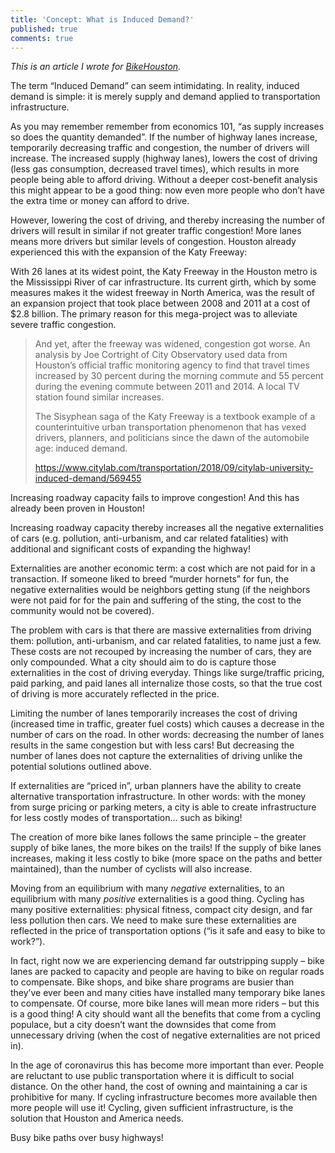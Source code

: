 ```yaml
---
title: 'Concept: What is Induced Demand?'
published: true
comments: true
---
```


_This is an article I wrote for [BikeHouston](https://bikehouston.org/what-is-induced-demand/)._

The term “Induced Demand” can seem intimidating. In reality, induced demand is simple: it is merely supply and demand applied to transportation infrastructure.

As you may remember remember from economics 101, “as supply increases so does the quantity demanded”. If the number of highway lanes increase, temporarily decreasing traffic and congestion, the number of drivers will increase. The increased supply (highway lanes), lowers the cost of driving (less gas consumption, decreased travel times), which results in more people being able to afford driving. Without a deeper cost-benefit analysis this might appear to be a good thing: now even more people who don’t have the extra time or money can afford to drive.

However, lowering the cost of driving, and thereby increasing the number of drivers will result in similar if not greater traffic congestion! More lanes means more drivers but similar levels of congestion. Houston already experienced this with the expansion of the Katy Freeway:

With 26 lanes at its widest point, the Katy Freeway in the Houston metro is the Mississippi River of car infrastructure. Its current girth, which by some measures makes it the widest freeway in North America, was the result of an expansion project that took place between 2008 and 2011 at a cost of $2.8 billion. The primary reason for this mega-project was to alleviate severe traffic congestion.

>And yet, after the freeway was widened, congestion got worse. An analysis by Joe Cortright of City Observatory used data from Houston’s official traffic monitoring agency to find that travel times increased by 30 percent during the morning commute and 55 percent during the evening commute between 2011 and 2014. A local TV station found similar increases.
>
>The Sisyphean saga of the Katy Freeway is a textbook example of a counterintuitive urban transportation phenomenon that has vexed drivers, planners, and politicians since the dawn of the automobile age: induced demand.
>
><https://www.citylab.com/transportation/2018/09/citylab-university-induced-demand/569455>

Increasing roadway capacity fails to improve congestion! And this has already been proven in Houston!

Increasing roadway capacity thereby increases all the negative externalities of cars (e.g. pollution, anti-urbanism, and car related fatalities) with additional and significant costs of expanding the highway!

Externalities are another economic term: a cost which are not paid for in a transaction. If someone liked to breed “murder hornets” for fun, the negative externalities would be neighbors getting stung (if the neighbors were not paid for for the pain and suffering of the sting, the cost to the community would not be covered).

The problem with cars is that there are massive externalities from driving them: pollution, anti-urbanism, and car related fatalities, to name just a few. These costs are not recouped by increasing the number of cars, they are only compounded. What a city should aim to do is capture those externalities in the cost of driving everyday. Things like surge/traffic pricing, paid parking, and paid lanes all internalize those costs, so that the true cost of driving is more accurately reflected in the price.

Limiting the number of lanes temporarily increases the cost of driving (increased time in traffic, greater fuel costs) which causes a decrease in the number of cars on the road. In other words: decreasing the number of lanes results in the same congestion but with less cars! But decreasing the number of lanes does not capture the externalities of driving unlike the potential solutions outlined above.

If externalities are “priced in”, urban planners have the ability to create alternative transportation infrastructure. In other words: with the money from surge pricing or parking meters, a city is able to create infrastructure for less costly modes of transportation… such as biking!

The creation of more bike lanes follows the same principle – the greater supply of bike lanes, the more bikes on the trails! If the supply of bike lanes increases, making it less costly to bike (more space on the paths and better maintained), than the number of cyclists will also increase.

Moving from an equilibrium with many _negative_ externalities, to an equilibrium with many _positive_ externalities is a good thing. Cycling has many positive externalities: physical fitness, compact city design, and far less pollution then cars. We need to make sure these externalities are reflected in the price of transportation options (“is it safe and easy to bike to work?”).

In fact, right now we are experiencing demand far outstripping supply – bike lanes are packed to capacity and people are having to bike on regular roads to compensate. Bike shops, and bike share programs are busier than they’ve ever been and many cities have installed many temporary bike lanes to compensate. Of course, more bike lanes will mean more riders – but this is a good thing! A city should want all the benefits that come from a cycling populace, but a city doesn’t want the downsides that come from unnecessary driving (when the cost of negative externalities are not priced in).

In the age of coronavirus this has become more important than ever. People are reluctant to use public transportation where it is difficult to social distance. On the other hand, the cost of owning and maintaining a car is prohibitive for many. If cycling infrastructure becomes more available then more people will use it! Cycling, given sufficient infrastructure, is the solution that Houston and America needs.

Busy bike paths over busy highways!